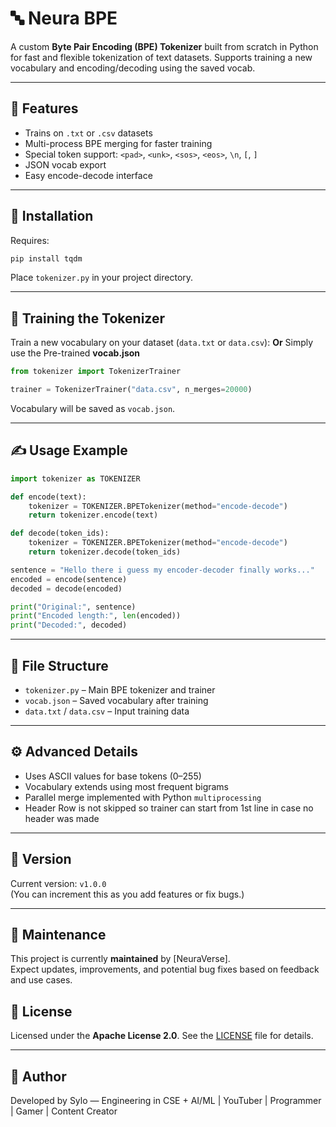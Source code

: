 # 🔤 Neura BPE

A custom **Byte Pair Encoding (BPE) Tokenizer** built from scratch in Python for fast and flexible tokenization of text datasets. Supports training a new vocabulary and encoding/decoding using the saved vocab.

---

## 🏦 Features

* Trains on `.txt` or `.csv` datasets
* Multi-process BPE merging for faster training
* Special token support: `<pad>`, `<unk>`, `<sos>`, `<eos>`, `\n`, `[`, `]`
* JSON vocab export
* Easy encode-decode interface

---

## 🚀 Installation

Requires:

```bash
pip install tqdm
```

Place `tokenizer.py` in your project directory.

---

## 🧐 Training the Tokenizer

Train a new vocabulary on your dataset (`data.txt` or `data.csv`):
______________Or______________ 
Simply use the Pre-trained **vocab.json**

```python
from tokenizer import TokenizerTrainer

trainer = TokenizerTrainer("data.csv", n_merges=20000)
```

Vocabulary will be saved as `vocab.json`.

---

## ✍️ Usage Example

```python
import tokenizer as TOKENIZER

def encode(text):
    tokenizer = TOKENIZER.BPETokenizer(method="encode-decode")
    return tokenizer.encode(text)

def decode(token_ids):
    tokenizer = TOKENIZER.BPETokenizer(method="encode-decode")
    return tokenizer.decode(token_ids)

sentence = "Hello there i guess my encoder-decoder finally works..."
encoded = encode(sentence)
decoded = decode(encoded)

print("Original:", sentence)
print("Encoded length:", len(encoded))
print("Decoded:", decoded)
```

---

## 📁 File Structure

* `tokenizer.py` – Main BPE tokenizer and trainer
* `vocab.json` – Saved vocabulary after training
* `data.txt` / `data.csv` – Input training data

---

## ⚙️ Advanced Details

* Uses ASCII values for base tokens (0–255)
* Vocabulary extends using most frequent bigrams
* Parallel merge implemented with Python `multiprocessing`
* Header Row is not skipped so trainer can start from 1st line in case no header was made

---

## 📌 Version

Current version: `v1.0.0`  
(You can increment this as you add features or fix bugs.)

---

## 🔧 Maintenance

This project is currently **maintained** by [NeuraVerse].  
Expect updates, improvements, and potential bug fixes based on feedback and use cases.


## 📜 License

Licensed under the **Apache License 2.0**.
See the [LICENSE](https://www.apache.org/licenses/LICENSE-2.0) file for details.

---

## 🧠 Author

Developed by Sylo — Engineering in CSE + AI/ML | YouTuber | Programmer | Gamer | Content Creator
